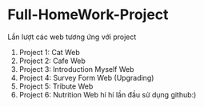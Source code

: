 # Full-HomeWork-Project
Lần lượt các web tương ứng với project
1) Project 1: Cat Web
2) Project 2: Cafe Web
3) Project 3: Introduction Myself Web
4) Project 4: Survey Form Web (Upgrading)
5) Project 5: Tribute Web
6) Project 6: Nutrition Web
hí hí lần đầu sử dụng github:)
